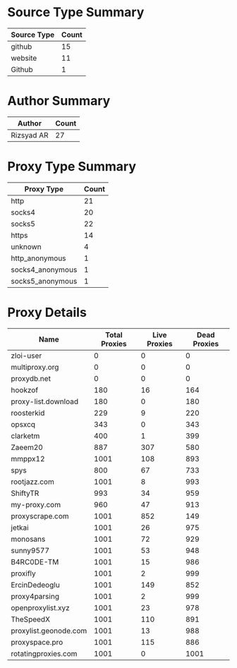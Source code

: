 # Source Type Summary

| Source Type | Count |
|-------------|-------|
| github | 15 |
| website | 11 |
| Github | 1 |


# Author Summary

| Author | Count |
|--------|-------|
| Rizsyad AR | 27 |


# Proxy Type Summary

| Proxy Type | Count |
|------------|-------|
| http | 21 |
| socks4 | 20 |
| socks5 | 22 |
| https | 14 |
| unknown | 4 |
| http_anonymous | 1 |
| socks4_anonymous | 1 |
| socks5_anonymous | 1 |


# Proxy Details

| Name | Total Proxies | Live Proxies | Dead Proxies |
|------|---------------|--------------|---------------|
| zloi-user | 0 | 0 | 0 |
| multiproxy.org | 0 | 0 | 0 |
| proxydb.net | 0 | 0 | 0 |
| hookzof | 180 | 16 | 164 |
| proxy-list.download | 180 | 0 | 180 |
| roosterkid | 229 | 9 | 220 |
| opsxcq | 343 | 0 | 343 |
| clarketm | 400 | 1 | 399 |
| Zaeem20 | 887 | 307 | 580 |
| mmppx12 | 1001 | 108 | 893 |
| spys | 800 | 67 | 733 |
| rootjazz.com | 1001 | 8 | 993 |
| ShiftyTR | 993 | 34 | 959 |
| my-proxy.com | 960 | 47 | 913 |
| proxyscrape.com | 1001 | 852 | 149 |
| jetkai | 1001 | 26 | 975 |
| monosans | 1001 | 72 | 929 |
| sunny9577 | 1001 | 53 | 948 |
| B4RC0DE-TM | 1001 | 15 | 986 |
| proxifly | 1001 | 2 | 999 |
| ErcinDedeoglu | 1001 | 149 | 852 |
| proxy4parsing | 1001 | 2 | 999 |
| openproxylist.xyz | 1001 | 23 | 978 |
| TheSpeedX | 1001 | 110 | 891 |
| proxylist.geonode.com | 1001 | 13 | 988 |
| proxyspace.pro | 1001 | 115 | 886 |
| rotatingproxies.com | 1001 | 0 | 1001 |
